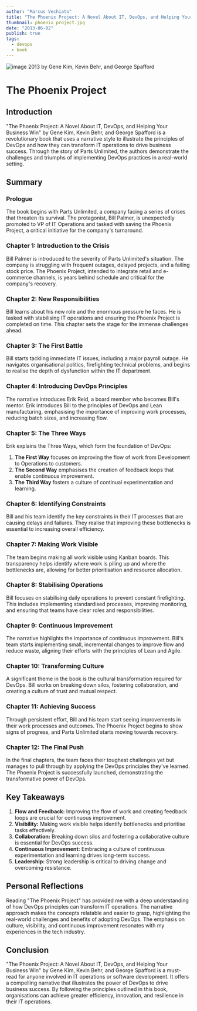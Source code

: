 ```yaml
---
author: "Marcus Vechiato"
title: "The Phoenix Project: A Novel About IT, DevOps, and Helping Your Business Win"
thumbnail: phoenix_project.jpg
date: "2013-06-02"
publish: true
tags: 
  - devops
  - book
--- 
```

![image](/obsidian/phoenix_project.jpg)
2013 by Gene Kim, Kevin Behr, and George Spafford

# The Phoenix Project

## Introduction

"The Phoenix Project: A Novel About IT, DevOps, and Helping Your Business Win" by Gene Kim, Kevin Behr, and George Spafford is a revolutionary book that uses a narrative style to illustrate the principles of DevOps and how they can transform IT operations to drive business success. Through the story of Parts Unlimited, the authors demonstrate the challenges and triumphs of implementing DevOps practices in a real-world setting.

## Summary

### Prologue

The book begins with Parts Unlimited, a company facing a series of crises that threaten its survival. The protagonist, Bill Palmer, is unexpectedly promoted to VP of IT Operations and tasked with saving the Phoenix Project, a critical initiative for the company's turnaround.

### Chapter 1: Introduction to the Crisis

Bill Palmer is introduced to the severity of Parts Unlimited's situation. The company is struggling with frequent outages, delayed projects, and a failing stock price. The Phoenix Project, intended to integrate retail and e-commerce channels, is years behind schedule and critical for the company's recovery.

### Chapter 2: New Responsibilities

Bill learns about his new role and the enormous pressure he faces. He is tasked with stabilising IT operations and ensuring the Phoenix Project is completed on time. This chapter sets the stage for the immense challenges ahead.

### Chapter 3: The First Battle

Bill starts tackling immediate IT issues, including a major payroll outage. He navigates organisational politics, firefighting technical problems, and begins to realise the depth of dysfunction within the IT department.

### Chapter 4: Introducing DevOps Principles

The narrative introduces Erik Reid, a board member who becomes Bill's mentor. Erik introduces Bill to the principles of DevOps and Lean manufacturing, emphasising the importance of improving work processes, reducing batch sizes, and increasing flow.

### Chapter 5: The Three Ways

Erik explains the Three Ways, which form the foundation of DevOps:

1. **The First Way** focuses on improving the flow of work from Development to Operations to customers.
2. **The Second Way** emphasises the creation of feedback loops that enable continuous improvement.
3. **The Third Way** fosters a culture of continual experimentation and learning.

### Chapter 6: Identifying Constraints

Bill and his team identify the key constraints in their IT processes that are causing delays and failures. They realise that improving these bottlenecks is essential to increasing overall efficiency.

### Chapter 7: Making Work Visible

The team begins making all work visible using Kanban boards. This transparency helps identify where work is piling up and where the bottlenecks are, allowing for better prioritisation and resource allocation.

### Chapter 8: Stabilising Operations

Bill focuses on stabilising daily operations to prevent constant firefighting. This includes implementing standardised processes, improving monitoring, and ensuring that teams have clear roles and responsibilities.

### Chapter 9: Continuous Improvement

The narrative highlights the importance of continuous improvement. Bill's team starts implementing small, incremental changes to improve flow and reduce waste, aligning their efforts with the principles of Lean and Agile.

### Chapter 10: Transforming Culture

A significant theme in the book is the cultural transformation required for DevOps. Bill works on breaking down silos, fostering collaboration, and creating a culture of trust and mutual respect.

### Chapter 11: Achieving Success

Through persistent effort, Bill and his team start seeing improvements in their work processes and outcomes. The Phoenix Project begins to show signs of progress, and Parts Unlimited starts moving towards recovery.

### Chapter 12: The Final Push

In the final chapters, the team faces their toughest challenges yet but manages to pull through by applying the DevOps principles they've learned. The Phoenix Project is successfully launched, demonstrating the transformative power of DevOps.

## Key Takeaways

1. **Flow and Feedback:** Improving the flow of work and creating feedback loops are crucial for continuous improvement.
2. **Visibility:** Making work visible helps identify bottlenecks and prioritise tasks effectively.
3. **Collaboration:** Breaking down silos and fostering a collaborative culture is essential for DevOps success.
4. **Continuous Improvement:** Embracing a culture of continuous experimentation and learning drives long-term success.
5. **Leadership:** Strong leadership is critical to driving change and overcoming resistance.

## Personal Reflections

Reading "The Phoenix Project" has provided me with a deep understanding of how DevOps principles can transform IT operations. The narrative approach makes the concepts relatable and easier to grasp, highlighting the real-world challenges and benefits of adopting DevOps. The emphasis on culture, visibility, and continuous improvement resonates with my experiences in the tech industry.

## Conclusion

"The Phoenix Project: A Novel About IT, DevOps, and Helping Your Business Win" by Gene Kim, Kevin Behr, and George Spafford is a must-read for anyone involved in IT operations or software development. It offers a compelling narrative that illustrates the power of DevOps to drive business success. By following the principles outlined in this book, organisations can achieve greater efficiency, innovation, and resilience in their IT operations.

